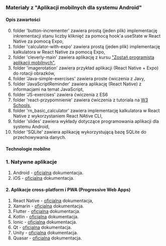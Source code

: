 ### Materiały z "Aplikacji mobilnych dla systemu Android"

#### Opis zawartości

  0. folder 'button-incrementer' zawiera prostą (jeden plik) implementację inkrementacji stanu liczby kliknięć za pomocą hook'a useState w React Native za pomocą Expo,  
  1. folder 'calculator-with-expo' zawiera prostą (jeden plik) implementację kalkulatora w React Native za pomocą Expo,  
  2. folder 'cleverly-main' zawiera aplikację z kursu ["Zostań programistą aplikacji mobilnych"](https://ebookpoint.pl/ksiazki/react-native-kurs-video-zostan-programista-aplikacji-mobilnych-sebastian-mysakowski,vuczgl.htm),  
  3. folder 'imagerotation' zawiera przykład aplikacji (React Native + Expo) do rotacji obrazków,  
  4. folder 'Java-simple-exercises' zawiera proste ćwiczenia z Javy,    
  5. folder 'JavaScriptReminder' zawiera aplikację (React Native) z informacjami na temat JavaScript,  
  6. folder 'JS-exercises' zawiera ćwiczenia z ES6  
  7. folder 'react-przypomnienie' zawiera ćwiczenia z tutoriala na [W3 Schools](https://www.w3schools.com/react/),    
  8. folder 'rn_basic_calculator' zawiera implementację kalkulatora w React Native z wykorzystaniem React NAtive CLI,    
  9. folder 'slides' zawiera wykłady dotyczące programowania aplikacji dla systemu Android,  
  10. folder 'SQLite' zawiera aplikację wykorzystującą bazę SQLite do przechowywania danych.  


#### Technologie mobilne

### 1. Natywne aplikacje  
1. Android - [oficjalna](https://developer.android.com/) dokumentacja.
2. iOS - [oficjalna](https://developer.apple.com/) dokumentacja.

#### 2. Aplikacje cross-platform i PWA (Progressive Web Apps)
1. React Native - [oficjalna](https://reactnative.dev/) dokumentacja,
2. Xamarin - [oficjalna](https://visualstudio.microsoft.com/xamarin/) dokumentacja.
3. Flutter - [oficjalna](https://flutter.dev/) dokumentacja.
4. Kotlin - [oficjalna](https://kotlinlang.org/) dokumentacja.
5. Ionic - [oficjalna](https://ionicframework.com/) dokumentacja.
6. Qt - [oficjalna](https://www.qt.io/) dokumentacja.
7. Unity - [oficjalna](https://unity.com/features/mobile) dokumentacja.
8. Quasar - [oficjalna](https://quasar.dev/) dokumentacja.
